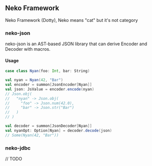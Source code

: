 ## Neko Framework

Neko Framework (Dotty), Neko means "cat" but it's not category

### neko-json

neko-json is an AST-based JSON library that can derive Encoder and Decoder with macros.

#### Usage

```scala
case class Nyan(foo: Int, bar: String)

val nyan = Nyan(42, "Bar")
val encoder = summon[JsonEncoder[Nyan]]
val json: JsValue = encoder.encode(nyan)
// Json.obj(
//   "nyan" -> Json.obj(
//     "foo" -> Json.num(42.0),
//     "bar" -> Json.str("Bar")
//   )
// )

val decoder = summon[JsonDecoder[Nyan]]
val nyanOpt: Option[Nyan] = decoder.decode(json)
// Some(Nyan(42, "Bar"))
```


### neko-jdbc

// TODO
